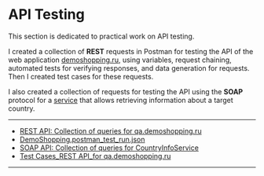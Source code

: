 # API Testing  
This section is dedicated to practical work on API testing.  

I created a collection of **REST** requests in Postman for testing the API of the web application [demoshopping.ru](https://demoshopping.ru/), using variables, request chaining, automated tests for verifying responses, and data generation for requests. Then I created test cases for these requests.  

I also created a collection of requests for testing the API using the **SOAP** protocol for a [service](http://webservices.oorsprong.org/websamples.countryinfo/CountryInfoService.wso?WSDL) that allows retrieving information about a target country.

---

- [REST API: Collection of queries for qa.demoshopping.ru](https://www.postman.com/alevtinaqa/workspace/my-workspace/collection/35306755-ed870a6d-62d7-4752-808b-86431122c823?action=share&creator=35306755&active-environment=35306755-223bf5bc-e7c0-4f75-9de4-3443e4d3b92b)  
- [DemoShopping.postman_test_run.json](https://github.com/alevtinasemeniuk/api/blob/main/DemoShopping.postman_test_run.json)  
- [SOAP API: Collection of queries for CountryInfoService](https://www.postman.com/alevtinaqa/workspace/my-workspace/collection/35306755-008d2934-18fc-44d4-b3ef-332c1761885f?action=share&creator=35306755&active-environment=35306755-223bf5bc-e7c0-4f75-9de4-3443e4d3b92b)  
- [Test Cases_REST API_for qa.demoshopping.ru](https://github.com/alevtinasemeniuk/api/blob/main/Test%20Cases_REST%20API.pdf)

---
